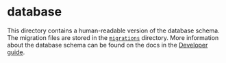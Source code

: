 # database

This directory contains a human-readable version of the database schema. The migration files are stored in the [`migrations`](../apps/prairielearn/src/migrations/) directory. More information about the database schema can be found on the docs in the [Developer guide](https://prairielearn.readthedocs.io/en/latest/dev-guide/).
